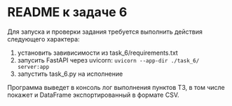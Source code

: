 # README к задаче 6


Для запуска и проверки задания требуется выполнить действия следующего
характера:

1) установить завивисимости из task_6/requirements.txt
2) запусить FastAPI через uvicorn: `uvicorn --app-dir ./task_6/ server:app`
3) запустить task_6.py на исполнение

Программа выведет в консоль лог выполнения пунктов ТЗ, в том числе покажет и DataFrame
экспортированный в формате CSV.
